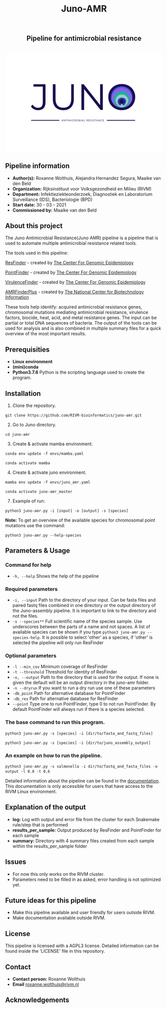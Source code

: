 <div align="center">
    <h1> Juno-AMR</h1>
    <br />
    <h2> Pipeline for antimicrobial resistance</h2>
    <br />
    <img src="files/juno_antimicrobial_lightbg.png" alt="pipeline logo">
</div>

## Pipeline information
* **Author(s):**            Roxanne Wolthuis, Alejandra Hernandez Segura, Maaike van den Beld
* **Organization:**         Rijksinstituut voor Volksgezondheid en Milieu (RIVM)
* **Department:**           Infektieziekteonderzoek, Diagnostiek en Laboratorium Surveillance (IDS), Bacteriologie (BPD)
* **Start date:**           30 - 03 - 2021
* **Commissioned by:**      Maaike van den Beld

## About this project
The Juno Antimicrobial Resistance(Juno AMR) pipeline is a pipeline that is used to automate multiple antimicrobial resistance related tools. 

The tools used in this pipeline:

[ResFinder](https://bitbucket.org/genomicepidemiology/resfinder/src/master/) - created by [The Center For Genomic Epidemiology](https://www.genomicepidemiology.org/)

[PointFinder](https://bitbucket.org/genomicepidemiology/pointfinder/src/master/) - created by [The Center For Genomic Epidemiology](https://www.genomicepidemiology.org/)

[VirulenceFinder](https://bitbucket.org/genomicepidemiology/virulencefinder/src/master/) - created by [The Center For Genomic Epidemiology](https://www.genomicepidemiology.org/)

[AMRFinderPlus](https://github.com/ncbi/amr) - created by [The National Center for Biotechnology Information](https://www.ncbi.nlm.nih.gov/)

These tools help identify: acquired antimicrobial resistance genes, chromosomal mutations mediating antimicrobial resistance, virulence factors, biocide, heat, acid, and metal resistance genes. The input can be partial or total DNA sequences of bacteria. The output of the tools can be used for analysis and is also combined in multiple summary files for a quick overview of the most important results.

## Prerequisities
* **Linux environment**
* **(mini)conda**
* **Python3.7.6** Python is the scripting language used to create the program.


## Installation
1. Clone the repository.
```
git clone https://github.com/RIVM-bioinformatics/juno-amr.git
```

2. Go to Juno directory.
```
cd juno-amr
```

3. Create & activate mamba environment.
```
conda env update -f envs/mamba.yaml
```
```
conda activate mamba
```

4. Create & activate juno environment.
```
mamba env update -f envs/juno_amr.yaml
```
```
conda activate juno-amr_master
```

7. Example of run:
```
python3 juno-amr.py -i [input] -o [output] -s [species]
```

**Note:** To get an overview of the available species for chromosomal point mutations use the command:
```
python3 juno-amr.py --help-species
```

## Parameters & Usage
### Command for help
* ```-h, --help``` Shows the help of the pipeline

### Required parameters
* ```-i, --input``` Path to the directory of your input. Can be fasta files and paired fastq files combined in one directory or the output directory of the Juno-assembly pipeline. It is important to link to the directory and not the files.
* ```-s --species**``` Full scientific name of the species sample. Use underscores between the parts of a name and not spaces. A list of available species can be shown if you type ```python3 juno-amr.py --species-help```. It is possible to select 'other' as a species, if 'other' is selected the pipeline will only run ResFinder

### Optional parameters
* ```-l --min_cov```    Minimum coverage of ResFinder
* ```-t --threshold```  Threshold for identity of ResFinder
* ```-o, --output```    Path to the directory that is used for the output. If none is given the default will be an output directory in the juno-amr folder.
* ```-n --dryrun```     If you want to run a dry run use one of these parameters
* ```-db_point```       Path for alternative database for PointFinder
* ```-db_res```         Path for alternative database for ResFinder
* ```--point```         Type one to run PointFinder, type 0 to not run PointFinder. By default PointFinder will always run if there is a species selected.


### The base command to run this program. 
```
python3 juno-amr.py -s [species] -i [dir/to/fasta_and_fastq_files]
```
```
python3 juno-amr.py -s [species] -i [dir/to/juno_assembly_output]
```

### An example on how to run the pipeline.
```
python3 juno-amr.py -s salmonella -i dir/to/fastq_and_fasta_files -o output -l 0.8 -t 0.6
```

Detailed information about the pipeline can be found in the [documentation](https://www.google.com "Pipeline documentation"). This documentation is only accessible for users that have access to the RIVM Linux environment.

## Explanation of the output
* **log:** Log with output and error file from the cluster for each Snakemake rule/step that is performed
* **results_per_sample:** Output produced by ResFinder and PointFinder for each sample
* **summary:** Directory with 4 summary files created from each sample within the results_per_sample folder

## Issues
* For now this only works on the RIVM cluster.
* Parameters need to be filled in as asked, error handling is not optimized yet.

## Future ideas for this pipeline
* Make this pipeline available and user friendly for users outside RIVM.
* Make documentation available outside RIVM.

## License
This pipeline is licensed with a AGPL3 license. Detailed information can be found inside the 'LICENSE' file in this repository.

## Contact
* **Contact person:**       Roxanne Wolthuis
* **Email**                 roxanne.wolthuis@rivm.nl  

## Acknowledgements
